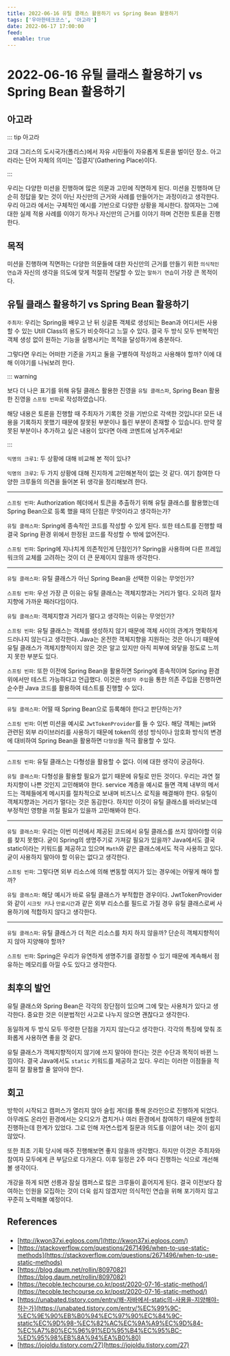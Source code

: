 ```yaml
---
title: 2022-06-16 유틸 클래스 활용하기 vs Spring Bean 활용하기
tags: ['우아한테크코스', '아고라']
date: 2022-06-17 17:00:00
feed:
  enable: true
---
```


# 2022-06-16 유틸 클래스 활용하기 vs Spring Bean 활용하기

<CenterImage image-src=https://user-images.githubusercontent.com/59357153/152970395-a31c8134-fc89-449f-b4dc-441e03df929c.png />

## 아고라 

::: tip 아고라

고대 그리스의 도시국가(폴리스)에서 자유 시민들이 자유롭게 토론을 벌이던 장소. 아고라라는 단어 자체의 의미는 '집결지'(Gathering Place)이다.

:::

우리는 다양한 미션을 진행하며 많은 의문과 고민에 직면하게 된다. 미션을 진행하며 단순히 정답을 찾는 것이 아닌 자신만의 근거와 사례를 만들어가는 과정이라고 생각한다. 우리 아고라 에서는 구체적인 예시를 기반으로 다양한 상황을 제시한다. 참여자는 그에 대한 실제 적용 사례를 이야기 하거나 자신만의 근거를 이야기 하며 건전한 토론을 진행한다.

## 목적

미션을 진행하며 직면하는 다양한 의문들에 대한 자신만의 근거를 만들기 위한 `의식적인 연습`과 자신의 생각을 의도에 맞게 적절히 전달할 수 있는 `말하기 연습`이 가장 큰 목적이다.

## 유틸 클래스 활용하기 vs Spring Bean 활용하기

`주최자`: 우리는 Spring을 배우고 난 뒤 싱글톤 객체로 생성되는 Bean과 어디서든 사용할 수 있는 Utill Class의 용도가 비슷하다고 느낄 수 있다. 결국 두 방식 모두 반복적인 객체 생성 없이 원하는 기능을 실행시키는 목적을 달성하기에 충분하다. 

그렇다면 우리는 어떠한 기준을 가지고 둘을 구별하여 작성하고 사용해야 할까? 이에 대해 이야기를 나눠보려 한다.

::: warning

보다 더 나은 표기를 위해 유틸 클래스 활용한 진영을 `유틸 클래스파`, Spring Bean 활용한 진영을 `스프링 빈파`로 작성하였습니다.

해당 내용은 토론을 진행할 때 주최자가 기록한 것을 기반으로 각색한 것입니다! 모든 내용을 기록하지 못했기 때문에 잘못된 부분이나 틀린 부분이 존재할 수 있습니다. 만약 잘못된 부분이나 추가하고 싶은 내용이 있다면 아래 코멘트에 남겨주세요!

:::

`익명의 크루1`: 두 상황에 대해 비교해 본 적이 있나?

`익명의 크루2`: 두 가지 상황에 대해 진지하게 고민해본적이 없는 것 같다. 여기 참여한 다양한 크루들의 의견을 들어본 뒤 생각을 정리해보려 한다.

---

`스프링 빈파`: Authorization 헤더에서 토큰을 추출하기 위해 유틸 클래스를 활용했는데 Spring Bean으로 등록 했을 때의 단점은 무엇이라고 생각하는가?

`유틸 클래스파`: Spring에 종속적인 코드를 작성할 수 있게 된다. 또한 테스트를 진행할 때 결국 Spring 환경 위에서 한정된 코드를 작성할 수 밖에 없어진다.

`스프링 빈파`: Spring에 지나치게 의존적인게 단점인가? Spring을 사용하며 다른 프레임워크의 교체를 고려하는 것이 더 큰 문제이지 않을까 생각한다.

---

`유틸 클래스파`: 유틸 클래스가 아닌 Spring Bean을 선택한 이유는 무엇인가?

`스프링 빈파`: 우선 가장 큰 이유는 유틸 클래스는 객체지향과는 거리가 멀다. 오히려 절차지향에 가까운 패러다임이다. 

`유틸 클래스파`: 객체지향과 거리가 멀다고 생각하는 이유는 무엇인가?

`스프링 빈파`: 유틸 클래스는 객체를 생성하지 않기 때문에 객체 사이의 관계가 명확하게 드러나지 않는다고 생각한다. Java는 온전한 객체지향을 지원하는 것은 아니기 때문에 유틸 클래스가 객체지향적이지 않은 것은 알고 있지만 아직 피부에 와닿을 정도로 느끼지 못한 부분도 있다.

`스프링 빈파`: 또한 이전에 Spring Bean을 활용하면 Spring에 종속적이며 Spring 환경 위에서만 테스트 가능하다고 언급했다. 이것은 `생성자 주입`을 통한 의존 주입을 진행하면 순수한 Java 코드를 활용하여 테스트를 진행할 수 있다.

---

`유틸 클래스파`: 어떨 때 Spring Bean으로 등록해야 한다고 판단하는가?

`스프링 빈파`: 이번 미션을 예시로 `JwtTokenProvider`를 들 수 있다. 해당 객체는 jwt와 관련된 외부 라이브러리를 사용하기 때문에 token의 생성 방식이나 암호화 방식의 변경에 대비하여 Spring Bean을 활용하면 `다형성`을 적극 활용할 수 있다.

---

`스프링 빈파`: 유틸 클래스는 다형성을 활용할 수 없다. 이에 대한 생각이 궁금하다.

`유틸 클래스파`: 다형성을 활용할 필요가 없기 때문에 유틸로 만든 것이다. 우리는 과연 절차지향이 나쁜 것인지 고민해봐야 한다. service 계층을 예시로 들면 객체 내부의 메서드는 객체들에게 메시지를 절차적으로 보내며 비즈니스 로직을 해결해야 한다. 유틸이 객체지향과는 거리가 멀다는 것은 동감한다. 하지만 이것이 유틸 클래스를 바라보는데 부정적인 영향을 끼칠 필요가 있을까 고민해봐야 한다.

---

`유틸 클래스파`: 우리는 이번 미션에서 제공된 코드에서 유틸 클래스를 쓰지 않아야할 이유를 찾지 못했다. 굳이 Spring의 생명주기로 가져갈 필요가 있을까? Java에서도 결국 static이라는 키워드를 제공하고 있으며 `Math`와 같은 클래스에서도 적극 사용하고 있다. 굳이 사용하지 말아야 할 이유는 없다고 생각한다. 

`스프링 빈파`: 그렇다면 외부 리소스에 의해 변동할 여지가 있는 경우에는 어떻게 해야 할까?

`유틸 클래스파`: 해당 예시가 바로 유틸 클래스가 부적합한 경우이다. JwtTokenProvider와 같이 `시크릿 키`나 `만료시간`과 같은 외부 리소스를 필드로 가질 경우 유틸 클래스로써 사용하기에 적합하지 않다고 생각한다.

---

`유틸 클래스파`: 유틸 클래스가 더 적은 리소스를 차지 하지 않을까? 단순히 객체지향적이지 않아 지양해야 할까?

`스프링 빈파`: Spring은 우리가 유연하게 생명주기를 결정할 수 있기 때문에 계속해서 점유하는 메모리를 아낄 수도 있다고 생각한다. 

## 최후의 발언

유틸 클래스와 Spring Bean은 각각의 장단점이 있으며 그에 맞는 사용처가 있다고 생각한다. 중요한 것은 이분법적인 사고로 나누지 않으면 괜찮다고 생각한다. 

동일하게 두 방식 모두 뚜렷한 단점을 가지지 않는다고 생각한다. 각각의 특징에 맞춰 조화롭게 사용하면 좋을 것 같다.

유틸 클래스가 객체지향적이지 않기에 쓰지 말아야 한다는 것은 수단과 목적이 바뀐 느낌이다. 결국 Java에서도 `static` 키워드를 제공하고 있다. 우리는 이러한 이점들을 적절히 잘 활용할 줄 알아야 한다.

## 회고

방학이 시작되고 캠퍼스가 열리지 않아 슬립 게더를 통해 온라인으로 진행하게 되었다. 아무래도 온라인 환경에서는 오디오가 겹치거나 여러 환경에서 참여하기 때문에 원할히 진행하는데 한계가 있었다. 그로 인해 자연스럽게 질문과 의도를 이끌어 내는 것이 쉽지 않았다.

또한 최초 기획 당시에 매주 진행해보면 좋지 않을까 생각했다. 하지만 이것은 주최자와 참여자 모두에게 큰 부담으로 다가온다. 이후 일정은 2주 마다 진행하는 식으로 개선해볼 생각이다.

개강을 하게 되면 선릉과 잠실 캠퍼스로 많은 크루들이 흩어지게 된다. 결국 이전보다 참여하는 인원을 모집하는 것이 더욱 쉽지 않겠지만 의식적인 연습을 위해 포기하지 않고 꾸준히 노력해볼 예정이다.

## References

### 

- [http://kwon37xi.egloos.com/](http://kwon37xi.egloos.com/)
- [https://stackoverflow.com/questions/2671496/when-to-use-static-methods](https://stackoverflow.com/questions/2671496/when-to-use-static-methods)
- [https://blog.daum.net/rollin/8097082](https://blog.daum.net/rollin/8097082)
- [https://tecoble.techcourse.co.kr/post/2020-07-16-static-method/](https://tecoble.techcourse.co.kr/post/2020-07-16-static-method/)
- [https://unabated.tistory.com/entry/왜-자바에서-static의-사용을-지양해야-하는가](https://unabated.tistory.com/entry/%EC%99%9C-%EC%9E%90%EB%B0%94%EC%97%90%EC%84%9C-static%EC%9D%98-%EC%82%AC%EC%9A%A9%EC%9D%84-%EC%A7%80%EC%96%91%ED%95%B4%EC%95%BC-%ED%95%98%EB%8A%94%EA%B0%80)
- [https://jojoldu.tistory.com/27](https://jojoldu.tistory.com/27)

<TagLinks />